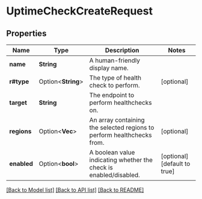 # UptimeCheckCreateRequest

## Properties

Name | Type | Description | Notes
------------ | ------------- | ------------- | -------------
**name** | **String** | A human-friendly display name. | 
**r#type** | Option<**String**> | The type of health check to perform. | [optional]
**target** | **String** | The endpoint to perform healthchecks on. | 
**regions** | Option<**Vec<String>**> | An array containing the selected regions to perform healthchecks from. | [optional]
**enabled** | Option<**bool**> | A boolean value indicating whether the check is enabled/disabled. | [optional][default to true]

[[Back to Model list]](../README.md#documentation-for-models) [[Back to API list]](../README.md#documentation-for-api-endpoints) [[Back to README]](../README.md)


